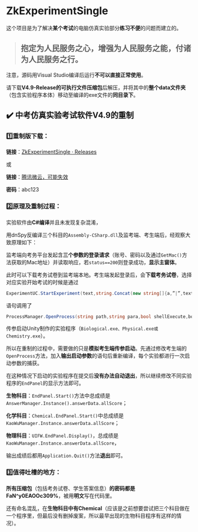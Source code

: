 # **ZkExperimentSingle**

这个项目是为了解决**某个考试**的电脑仿真实验部分**练习不便**的问题而建立的。

> ## **抱定为人民服务之心，增强为人民服务之能，付诸为人民服务之行。**

注意，源码用Visual Studio编译后运行**不可以直接正常使用**。

请下载**V4.9-Release的可执行文件压缩包**后解压，并将其中的**整个data文件夹**（包含实验程序本体）移动至编译的exe文件的**同目录下**。

## ✔️ **中考仿真实验考试软件V4.9**的重制

### 1️⃣重制版下载：

**链接**：[ZkExperimentSingle · Releases](https://github.com/racpast/ZkExperimentSingle/releases)

或

**链接**：[腾讯微云，可能失效](https://share.weiyun.com/F4DB1KnM)

**密码**：abc123

### 2️⃣原理及重制过程：

实验软件由**C#编译**并且未发现复杂混淆，

用dnSpy反编译三个科目的`Assembly-CSharp.dll`及监考端、考生端后，经观察大致原理如下：

监考端向考务平台发起含**三个参数的登录请求**（账号、密码以及通过`GetMac()`方法获取的Mac地址）并读取响应，若`status==200`则登录成功，**显示主窗体**。

此时可以下载考务试卷到监考端本地。考生端发起登录后，会**下载考务试卷**，选择对应实验开始考试的时候是通过

```csharp
ExperimentUC.StartExperiment(text,string.Concat(new string[]{a,”|”,text2,”|”,text3}))
```

语句调用了

```csharp
ProcessManager.OpenProcess(string path,string para,bool shellExecute,boll showWin)
```

传参启动Unity制作的实验程序（`Biological.exe、Physical.exe或Chemistry.exe`）。

所以在重制的过程中，需要做的只是**模拟考生端传参启动**。先通过修改考生端的`OpenProcess`方法，加入**输出启动参数**的语句后重新编译，每个实验都进行一次启动参数的捕获。

在这种情况下启动的实验程序在提交后**没有办法自动退出**，所以继续修改不同实验程序的`EndPanel`的显示方法即可。

**生物科目**：`EndPanel.Start()`方法中总成绩是`AnswerManager.Instance().answerData.allScore`；

**化学科目**：`Chemical.EndPanel.Start()`中总成绩是`KaoWuManager.Instance.answerData.allScore`；

**物理科目**：`UIFW.EndPanel.Display()`，总成绩是`KaoWuManager.Instance.answerData.allScore`，

输出成绩后都用`Application.Quit()`方法**退出**即可。

### 3️⃣值得吐槽的地方：

**所有压缩包**（包括考务试卷、学生答案信息）**的密码都是FaN^y0EAOOc309%**，被用**明文**写在代码里。

还有命名混乱，在**生物科目中有Chemical**（应该是之前想要尝试把三个科目做在一个程序里，但最后没有删掉废案，所以最早出现的生物科目程序有这样的情况）。
